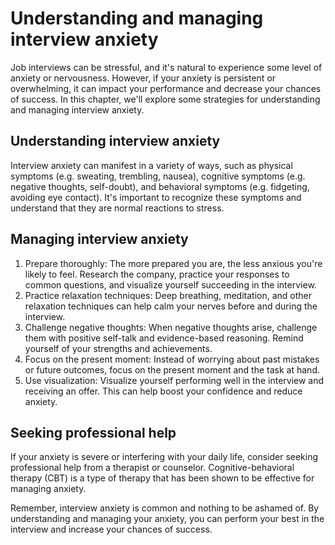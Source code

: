 Understanding and managing interview anxiety
======================================================================================

Job interviews can be stressful, and it's natural to experience some level of anxiety or nervousness. However, if your anxiety is persistent or overwhelming, it can impact your performance and decrease your chances of success. In this chapter, we'll explore some strategies for understanding and managing interview anxiety.

Understanding interview anxiety
-------------------------------

Interview anxiety can manifest in a variety of ways, such as physical symptoms (e.g. sweating, trembling, nausea), cognitive symptoms (e.g. negative thoughts, self-doubt), and behavioral symptoms (e.g. fidgeting, avoiding eye contact). It's important to recognize these symptoms and understand that they are normal reactions to stress.

Managing interview anxiety
--------------------------

1. Prepare thoroughly: The more prepared you are, the less anxious you're likely to feel. Research the company, practice your responses to common questions, and visualize yourself succeeding in the interview.
2. Practice relaxation techniques: Deep breathing, meditation, and other relaxation techniques can help calm your nerves before and during the interview.
3. Challenge negative thoughts: When negative thoughts arise, challenge them with positive self-talk and evidence-based reasoning. Remind yourself of your strengths and achievements.
4. Focus on the present moment: Instead of worrying about past mistakes or future outcomes, focus on the present moment and the task at hand.
5. Use visualization: Visualize yourself performing well in the interview and receiving an offer. This can help boost your confidence and reduce anxiety.

Seeking professional help
-------------------------

If your anxiety is severe or interfering with your daily life, consider seeking professional help from a therapist or counselor. Cognitive-behavioral therapy (CBT) is a type of therapy that has been shown to be effective for managing anxiety.

Remember, interview anxiety is common and nothing to be ashamed of. By understanding and managing your anxiety, you can perform your best in the interview and increase your chances of success.
